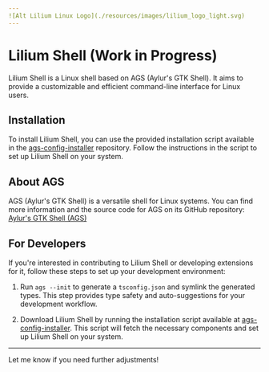 ```yaml
---
![Alt Lilium Linux Logo](./resources/images/lilium_logo_light.svg)
---
```


# Lilium Shell (Work in Progress)

Lilium Shell is a Linux shell based on AGS (Aylur's GTK Shell). It aims to provide a customizable and efficient command-line interface for Linux users.

## Installation
To install Lilium Shell, you can use the provided installation script available in the [ags-config-installer](https://github.com/Lilium-Linux/ags-config-installer) repository. Follow the instructions in the script to set up Lilium Shell on your system.

## About AGS
AGS (Aylur's GTK Shell) is a versatile shell for Linux systems. You can find more information and the source code for AGS on its GitHub repository: [Aylur's GTK Shell (AGS)](https://github.com/Aylur/ags)

## For Developers
If you're interested in contributing to Lilium Shell or developing extensions for it, follow these steps to set up your development environment:

1. Run `ags --init` to generate a `tsconfig.json` and symlink the generated types. This step provides type safety and auto-suggestions for your development workflow.
   
2. Download Lilium Shell by running the installation script available at [ags-config-installer](https://github.com/Lilium-Linux/ags-config-installer). This script will fetch the necessary components and set up Lilium Shell on your system.

---

Let me know if you need further adjustments!
